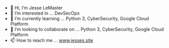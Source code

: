 - 👋 Hi, I’m Jesse LeMaster 
- 👀 I’m interested in ... DevSecOps
- 🌱 I’m currently learning ... Python 3, CyberSecurity, Google Cloud Platform
- 💞️ I’m looking to collaborate on ... Python 3, CyberSecurity, Google Cloud Platform
- 📫 How to reach me ... www.jesses.site

<!---
lemastjl/lemastjl is a ✨ special ✨ repository because its `README.md` (this file) appears on your GitHub profile.
You can click the Preview link to take a look at your changes.
--->
